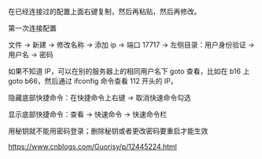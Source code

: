 
在已经连接过的配置上面右键复制，然后再粘贴，然后再修改。   

第一次连接配置   

文件 -> 新建 -> 修改名称 -> 添加 ip -> 端口 17717 -> 左侧目录：用户身份验证 -> 用户名 -> 密码  


如果不知道 IP，可以在别的服务器上的相同用户名下 goto 查看，比如在 b16 上 goto b66，然后通过 ifconfig 命令查看 112 开头的 IP。     


隐藏底部快捷命令：在快捷命令上右键 -> 取消快速命令勾选     

显示底部快捷命令：查看 -> 快速命令 -> 快速命令栏      


用秘钥就不能用密码登录；删除秘钥或者更改密码要重启才能生效  

https://www.cnblogs.com/Guorisy/p/12445224.html  


